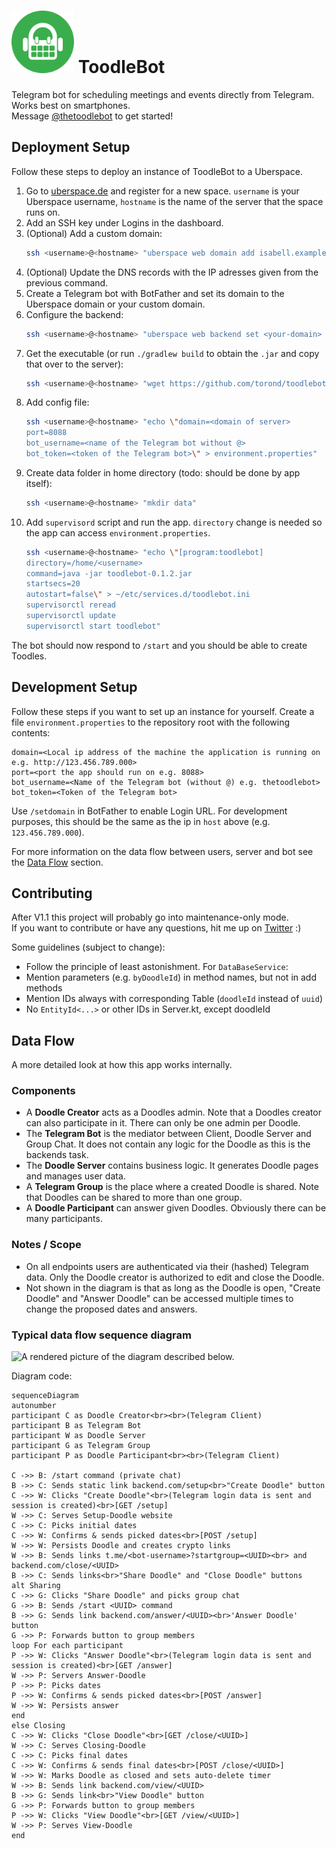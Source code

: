 # [<img src="/resources/logo-circle.svg" alt="ToodleBot Logo" width="100px" height="100px" >](https://github.com/torond/toodlebot) ToodleBot
Telegram bot for scheduling meetings and events directly from Telegram.  
Works best on smartphones.  
Message [@thetoodlebot](https://t.me/thetoodlebot) to get started!

## Deployment Setup
Follow these steps to deploy an instance of ToodleBot to a Uberspace.

1. Go to [uberspace.de](https://www.uberspace.de) and register for a new space. `username` is your Uberspace username, `hostname` is the name of the server that the space runs on.
2. Add an SSH key under Logins in the dashboard.
3. (Optional) Add a custom domain:
   ```bash
   ssh <username>@<hostname> "uberspace web domain add isabell.example"
   ```
4. (Optional) Update the DNS records with the IP adresses given from the previous command.
5. Create a Telegram bot with BotFather and set its domain to the Uberspace domain or your custom domain.
6. Configure the backend:
   ```bash
   ssh <username>@<hostname> "uberspace web backend set <your-domain> --http --port 8088"
   ```
7. Get the executable (or run `./gradlew build` to obtain the `.jar` and copy that over to the server):
   ```bash
   ssh <username>@<hostname> "wget https://github.com/torond/toodlebot/releases/download/0.1.2/toodlebot-0.1.2.jar"
   ```
8. Add config file:
   ```bash
   ssh <username>@<hostname> "echo \"domain=<domain of server>                        
   port=8088
   bot_username=<name of the Telegram bot without @>
   bot_token=<token of the Telegram bot>\" > environment.properties"
   ```
9. Create data folder in home directory (todo: should be done by app itself):
   ```bash
   ssh <username>@<hostname> "mkdir data"
   ```
9. Add `supervisord` script and run the app. `directory` change is needed so the app can access `environment.properties`.
   ```bash
   ssh <username>@<hostname> "echo \"[program:toodlebot]
   directory=/home/<username>
   command=java -jar toodlebot-0.1.2.jar
   startsecs=20
   autostart=false\" > ~/etc/services.d/toodlebot.ini
   supervisorctl reread
   supervisorctl update
   supervisorctl start toodlebot"
   ```

The bot should now respond to `/start` and you should be able to create Toodles.


## Development Setup
Follow these steps if you want to set up an instance for yourself.
Create a file `environment.properties` to the repository root with the following contents:
```
domain=<Local ip address of the machine the application is running on e.g. http://123.456.789.000>
port=<port the app should run on e.g. 8088>
bot_username=<Name of the Telegram bot (without @) e.g. thetoodlebot>
bot_token=<Token of the Telegram bot>
```

Use `/setdomain` in BotFather to enable Login URL.
For development purposes, this should be the same as the ip in `host` above (e.g. `123.456.789.000`).

For more information on the data flow between users, server and bot see the [Data Flow](#data-flow) section.

## Contributing
After V1.1 this project will probably go into maintenance-only mode.  
If you want to contribute or have any questions, hit me up on [Twitter](https://twitter.com/dcreinartz) :)

Some guidelines (subject to change):
- Follow the principle of least astonishment.
For `DataBaseService`:  
- Mention parameters (e.g. `byDoodleId`) in method names, but not in add methods
- Mention IDs always with corresponding Table (`doodleId` instead of `uuid`)
- No `EntityId<...>` or other IDs in Server.kt, except doodleId

## Data Flow
A more detailed look at how this app works internally.

### Components
- A **Doodle Creator** acts as a Doodles admin. Note that a Doodles creator can also participate in it. There can only be one admin per Doodle.
- The **Telegram Bot** is the mediator between Client, Doodle Server and Group Chat. It does not contain any logic for the Doodle as this is the backends task.  
- The **Doodle Server** contains business logic. It generates Doodle pages and manages user data. 
- A **Telegram Group** is the place where a created Doodle is shared. Note that Doodles can be shared to more than one group.
- A **Doodle Participant** can answer given Doodles. Obviously there can be many participants.

### Notes / Scope
- On all endpoints users are authenticated via their (hashed) Telegram data. Only the Doodle creator is authorized to edit and close the Doodle.
- Not shown in the diagram is that as long as the Doodle is open, "Create Doodle" and "Answer Doodle" can be accessed multiple times to change the proposed dates and answers.

### Typical data flow sequence diagram
![A rendered picture of the diagram described below.](https://mermaid.ink/img/eyJjb2RlIjoic2VxdWVuY2VEaWFncmFtXG5hdXRvbnVtYmVyXG5wYXJ0aWNpcGFudCBDIGFzIERvb2RsZSBDcmVhdG9yPGJyPjxicj4oVGVsZWdyYW0gQ2xpZW50KVxucGFydGljaXBhbnQgQiBhcyBUZWxlZ3JhbSBCb3RcbnBhcnRpY2lwYW50IFcgYXMgRG9vZGxlIFNlcnZlclxucGFydGljaXBhbnQgRyBhcyBUZWxlZ3JhbSBHcm91cFxucGFydGljaXBhbnQgUCBhcyBEb29kbGUgUGFydGljaXBhbnQ8YnI-PGJyPihUZWxlZ3JhbSBDbGllbnQpXG5cbkMgLT4-IEI6IC9zdGFydCBjb21tYW5kIChwcml2YXRlIGNoYXQpXG5CIC0-PiBDOiBTZW5kcyBzdGF0aWMgbGluayBiYWNrZW5kLmNvbS9zZXR1cDxicj5cIkNyZWF0ZSBEb29kbGVcIiBidXR0b25cbkMgLT4-IFc6IENsaWNrcyBcIkNyZWF0ZSBEb29kbGVcIjxicj4oVGVsZWdyYW0gbG9naW4gZGF0YSBpcyBzZW50IGFuZCBzZXNzaW9uIGlzIGNyZWF0ZWQpPGJyPltHRVQgL3NldHVwXVxuVyAtPj4gQzogU2VydmVzIFNldHVwLURvb2RsZSB3ZWJzaXRlXG5DIC0-PiBDOiBQaWNrcyBpbml0aWFsIGRhdGVzXG5DIC0-PiBXOiBDb25maXJtcyAmIHNlbmRzIHBpY2tlZCBkYXRlczxicj5bUE9TVCAvc2V0dXBdXG5XIC0-PiBXOiBQZXJzaXN0cyBEb29kbGUgYW5kIGNyZWF0ZXMgY3J5cHRvIGxpbmtzXG5XIC0-PiBCOiBTZW5kcyBsaW5rcyB0Lm1lLzxib3QtdXNlcm5hbWU-P3N0YXJ0Z3JvdXA9PFVVSUQ-PGJyPiBhbmQgYmFja2VuZC5jb20vY2xvc2UvPFVVSUQ-XG5CIC0-PiBDOiBTZW5kcyBsaW5rczxicj5cIlNoYXJlIERvb2RsZVwiIGFuZCBcIkNsb3NlIERvb2RsZVwiIGJ1dHRvbnNcbmFsdCBTaGFyaW5nXG5DIC0-PiBHOiBDbGlja3MgXCJTaGFyZSBEb29kbGVcIiBhbmQgcGlja3MgZ3JvdXAgY2hhdFxuRyAtPj4gQjogU2VuZHMgL3N0YXJ0IDxVVUlEPiBjb21tYW5kXG5CIC0-PiBHOiBTZW5kcyBsaW5rIGJhY2tlbmQuY29tL2Fuc3dlci88VVVJRD48YnI-J0Fuc3dlciBEb29kbGUnIGJ1dHRvblxuRyAtPj4gUDogRm9yd2FyZHMgYnV0dG9uIHRvIGdyb3VwIG1lbWJlcnNcbmxvb3AgRm9yIGVhY2ggcGFydGljaXBhbnRcblAgLT4-IFc6IENsaWNrcyBcIkFuc3dlciBEb29kbGVcIjxicj4oVGVsZWdyYW0gbG9naW4gZGF0YSBpcyBzZW50IGFuZCBzZXNzaW9uIGlzIGNyZWF0ZWQpPGJyPltHRVQgL2Fuc3dlcl1cblcgLT4-IFA6IFNlcnZlcnMgQW5zd2VyLURvb2RsZVxuUCAtPj4gUDogUGlja3MgZGF0ZXNcblAgLT4-IFc6IENvbmZpcm1zICYgc2VuZHMgcGlja2VkIGRhdGVzPGJyPltQT1NUIC9hbnN3ZXJdXG5XIC0-PiBXOiBQZXJzaXN0cyBhbnN3ZXJcbmVuZFxuZWxzZSBDbG9zaW5nXG5DIC0-PiBXOiBDbGlja3MgXCJDbG9zZSBEb29kbGVcIjxicj5bR0VUIC9jbG9zZS88VVVJRD5dXG5XIC0-PiBDOiBTZXJ2ZXMgQ2xvc2luZy1Eb29kbGVcbkMgLT4-IEM6IFBpY2tzIGZpbmFsIGRhdGVzXG5DIC0-PiBXOiBDb25maXJtcyAmIHNlbmRzIGZpbmFsIGRhdGVzPGJyPltQT1NUIC9jbG9zZS88VVVJRD5dXG5XIC0-PiBXOiBNYXJrcyBEb29kbGUgYXMgY2xvc2VkIGFuZCBzZXRzIGF1dG8tZGVsZXRlIHRpbWVyXG5XIC0-PiBCOiBTZW5kcyBsaW5rIGJhY2tlbmQuY29tL3ZpZXcvPFVVSUQ-XG5CIC0-PiBHOiBTZW5kcyBsaW5rPGJyPlwiVmlldyBEb29kbGVcIiBidXR0b25cbkcgLT4-IFA6IEZvcndhcmRzIGJ1dHRvbiB0byBncm91cCBtZW1iZXJzXG5QIC0-PiBXOiBDbGlja3MgXCJWaWV3IERvb2RsZVwiPGJyPltHRVQgL3ZpZXcvPFVVSUQ-XVxuVyAtPj4gUDogU2VydmVzIFZpZXctRG9vZGxlXG5lbmQiLCJtZXJtYWlkIjp7fSwidXBkYXRlRWRpdG9yIjpmYWxzZX0)

Diagram code:
```mermaid
sequenceDiagram
autonumber
participant C as Doodle Creator<br><br>(Telegram Client)
participant B as Telegram Bot
participant W as Doodle Server
participant G as Telegram Group
participant P as Doodle Participant<br><br>(Telegram Client)

C ->> B: /start command (private chat)
B ->> C: Sends static link backend.com/setup<br>"Create Doodle" button
C ->> W: Clicks "Create Doodle"<br>(Telegram login data is sent and session is created)<br>[GET /setup]
W ->> C: Serves Setup-Doodle website
C ->> C: Picks initial dates
C ->> W: Confirms & sends picked dates<br>[POST /setup]
W ->> W: Persists Doodle and creates crypto links
W ->> B: Sends links t.me/<bot-username>?startgroup=<UUID><br> and backend.com/close/<UUID>
B ->> C: Sends links<br>"Share Doodle" and "Close Doodle" buttons
alt Sharing
C ->> G: Clicks "Share Doodle" and picks group chat
G ->> B: Sends /start <UUID> command
B ->> G: Sends link backend.com/answer/<UUID><br>'Answer Doodle' button
G ->> P: Forwards button to group members
loop For each participant
P ->> W: Clicks "Answer Doodle"<br>(Telegram login data is sent and session is created)<br>[GET /answer]
W ->> P: Servers Answer-Doodle
P ->> P: Picks dates
P ->> W: Confirms & sends picked dates<br>[POST /answer]
W ->> W: Persists answer
end
else Closing
C ->> W: Clicks "Close Doodle"<br>[GET /close/<UUID>]
W ->> C: Serves Closing-Doodle
C ->> C: Picks final dates
C ->> W: Confirms & sends final dates<br>[POST /close/<UUID>]
W ->> W: Marks Doodle as closed and sets auto-delete timer
W ->> B: Sends link backend.com/view/<UUID>
B ->> G: Sends link<br>"View Doodle" button
G ->> P: Forwards button to group members
P ->> W: Clicks "View Doodle"<br>[GET /view/<UUID>]
W ->> P: Serves View-Doodle
end
```
